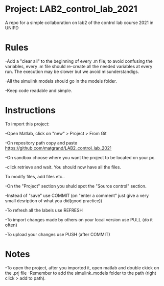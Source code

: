 # Project: LAB2_control_lab_2021

A repo for a simple collaboration on lab2 of the control lab course 2021 in UNIPD

# Rules
-Add a "clear all" to the beginning of every .m file; to avoid confusing the variables, every .m file should re-create all the needed variables at every run. The execution may be slower but we avoid misunderstandigs. 

-All the simulink models should go in the models folder.

-Keep code readable and simple.

# Instructions
To import this project:

-Open Matlab, click on "new" > Project > From Git

-On repository path copy and paste https://github.com/matgrand/LAB2_control_lab_2021

-On sandbox choose where you want the project to be located on your pc.

-click retrieve and wait. You should now have all the files.

To modify files, add files etc..

-On the "Project" section you shuld spot the "Source control" section.

-Instead of "save" use COMMIT (on "enter a comment" just give a very small desription of what you did(good practice))

-To refresh all the labels use REFRESH

-To import changes made by others on your local version use PULL (do it often)

-To upload your changes use PUSH (after COMMIT)


# Notes
-To open the project, after you imported it, open matlab and double ckick on the .prj file
-Remember to add the simulink_models folder to the path (right click > add to path).


